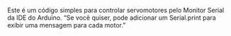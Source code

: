 Este é um código simples para controlar servomotores pelo Monitor Serial da IDE do Arduino.
“Se você quiser, pode adicionar um Serial.print para exibir uma mensagem para cada motor.”

